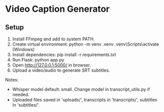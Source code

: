 # Video Caption Generator

## Setup
1. Install FFmpeg and add to system PATH.
2. Create virtual environment:
   python -m venv .venv
   .venv\Scripts\activate  (Windows)
3. Install dependencies:
   pip install -r requirements.txt
4. Run Flask:
   python app.py
5. Open http://127.0.0.1:5000/ in browser.
6. Upload a video/audio to generate SRT subtitles.

Notes:
- Whisper model default: small. Change model in transcript_utils.py if needed.
- Uploaded files saved in 'uploads/', transcripts in 'transcripts/', subtitles in 'subtitles/'.
